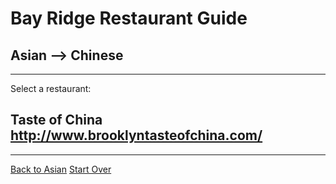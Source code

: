 # Bay Ridge Restaurant Guide
## Asian --> Chinese
---
Select a restaurant:
## Taste of China http://www.brooklyntasteofchina.com/
---
[Back to Asian](../asian.md)
[Start Over](../home.md)